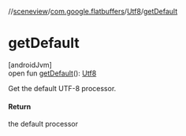 //[sceneview](../../../index.md)/[com.google.flatbuffers](../index.md)/[Utf8](index.md)/[getDefault](get-default.md)

# getDefault

[androidJvm]\
open fun [getDefault](get-default.md)(): [Utf8](index.md)

Get the default UTF-8 processor.

#### Return

the default processor
